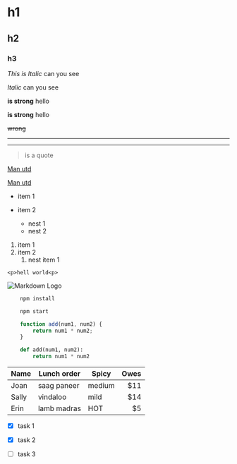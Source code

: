 <!-- Headings -->
# h1
## h2
### h3

<!-- Italics -->
*This is Italic* can you see

_Italic_ can you see

<!-- Strong -->
**is strong** hello

__is strong__ hello

<!-- Strikethrough -->
~~wrong~~

<!-- Horizontal Rule -->
---
___

<!-- Blockquote -->
> is a quote

<!-- Links -->
[Man utd](https://www.manutd.com/)

[Man utd](https://www.manutd.com/ "Manchester United")

<!-- UL -->
* item 1
* item 2
  * nest 1
  * nest 2
  
  <!-- OL -->
1. item 1
2. item 2
   1. nest item 1

<!-- Inline Code Block -->
`<p>hell world<p>`

<!-- Images -->
![Markdown Logo](https://markdown-here.com/img/icon256.png)

<!-- Github  Markdown -->

<!-- Code Blocks -->
```bash
    npm install

    npm start
```
```Javascript
    function add(num1, num2) {
        return num1 * num2;
    }
```

```Python
    def add(num1, num2):
        return num1 * num2
```
<!-- Tables -->
Name | Lunch order | Spicy      | Owes
------- | ---------------- | ---------- | ---------:
Joan  | saag paneer | medium | $11
Sally  | vindaloo        | mild       | $14
Erin   | lamb madras | HOT      | $5

<!-- Task List -->
* [X] task 1
* [x] task 2
* [ ] task 3




